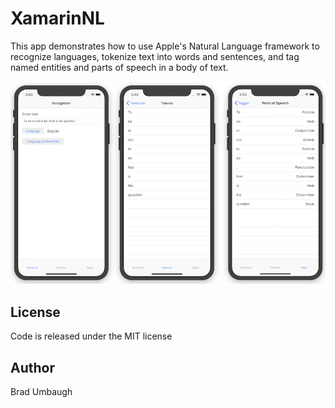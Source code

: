 XamarinNL
============

This app demonstrates how to use Apple's Natural Language framework
to recognize languages, tokenize text into words and sentences, and
tag named entities and parts of speech in a body of text.

![Examples of natural language parsing](Screenshots/all-sml.png)

License
-------
Code is released under the MIT license

Author
-------
Brad Umbaugh